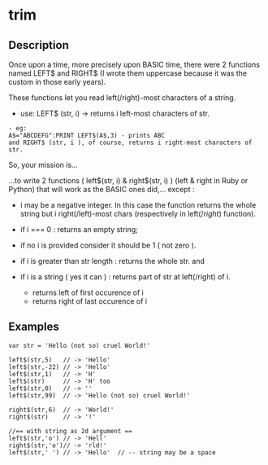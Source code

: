 # trim
## Description
Once upon a time, more precisely upon BASIC time, there were 2 functions named LEFT$ and RIGHT$ (I wrote them uppercase because it was the custom in those early years).

These functions let you read left(/right)-most characters of a string.

* use: LEFT$ (str, i) -> returns i left-most characters of str.
```
- eg:
A$="ABCDEFG":PRINT LEFT$(A$,3) - prints ABC
and RIGHT$ (str, i ), of course, returns i right-most characters of str.
```

So, your mission is...

...to write 2 functions ( left$(str, i) & right$(str, i) ) (left & right in Ruby or Python) that will work as the BASIC ones did,... except :

* i may be a negative integer. In this case the function returns the whole string but i right(/left)-most chars (respectively in left$(/right$) function).
* if i === 0 : returns an empty string;
* if no i is provided consider it should be 1 ( not zero ).
* if i is greater than str length : returns the whole str.
and

* if i is a string ( yes it can ) : returns part of str at left(/right) of i.
	* returns left of first occurence of i
	* returns right of last occurence of i

## Examples
```
var str = 'Hello (not so) cruel World!'

left$(str,5)   // -> 'Hello'
left$(str,-22) // -> 'Hello'
left$(str,1)   // -> 'H'
left$(str)     // -> 'H' too
left$(str,0)   // -> ''
left$(str,99)  // -> 'Hello (not so) cruel World!'

right$(str,6)  // -> 'World!'
right$(str)    // -> '!'

//== with string as 2d argument ==
left$(str,'o') // -> 'Hell'
right$(str,'o')// -> 'rld!'
left$(str,' ') // -> 'Hello'  // -- string may be a space

```